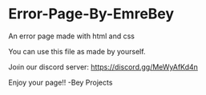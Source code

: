 # Error-Page-By-EmreBey
An error page made with html and css

You can use this file as made by yourself.

Joıin our discord server: https://discord.gg/MeWyAfKd4n

Enjoy your page!!
-Bey Projects
